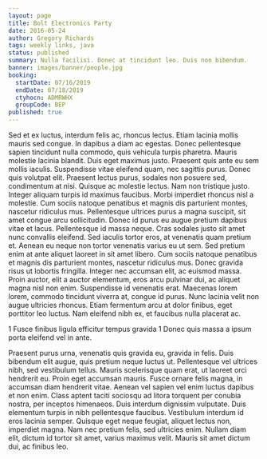 ```yaml
---
layout: page
title: Bolt Electronics Party
date: 2016-05-24
author: Gregory Richards
tags: weekly links, java
status: published
summary: Nulla facilisi. Donec at tincidunt leo. Duis non bibendum.
banner: images/banner/people.jpg
booking:
  startDate: 07/16/2019
  endDate: 07/18/2019
  ctyhocn: ADMRWHX
  groupCode: BEP
published: true
---
```

Sed et ex luctus, interdum felis ac, rhoncus lectus. Etiam lacinia mollis mauris sed congue. In dapibus a diam ac egestas. Donec pellentesque sapien tincidunt nulla commodo, quis vehicula turpis pharetra. Mauris molestie lacinia blandit. Duis eget maximus justo. Praesent quis ante eu sem mollis iaculis. Suspendisse vitae eleifend quam, nec sagittis purus. Donec quis volutpat elit. Praesent lectus purus, sodales non posuere sed, condimentum at nisi. Quisque ac molestie lectus. Nam non tristique justo. Integer aliquam turpis id maximus faucibus. Morbi imperdiet rhoncus nisl a molestie. Cum sociis natoque penatibus et magnis dis parturient montes, nascetur ridiculus mus. Pellentesque ultrices purus a magna suscipit, sit amet congue arcu sollicitudin.
Donec id purus eu augue pretium dapibus vitae et lacus. Pellentesque id massa neque. Cras sodales justo sit amet nunc convallis eleifend. Sed iaculis tortor eros, at venenatis quam pretium et. Aenean eu neque non tortor venenatis varius eu ut sem. Sed pretium enim at ante aliquet laoreet in sit amet libero. Cum sociis natoque penatibus et magnis dis parturient montes, nascetur ridiculus mus. Donec gravida risus ut lobortis fringilla. Integer nec accumsan elit, ac euismod massa. Proin auctor, elit a auctor elementum, eros arcu pulvinar dui, ac aliquet magna nisl non enim. Suspendisse id venenatis erat. Maecenas lorem lorem, commodo tincidunt viverra at, congue id purus. Nunc lacinia velit non augue ultricies rhoncus. Etiam fermentum arcu at dolor finibus, eget porttitor leo luctus. Nam eleifend nibh ex, et faucibus nulla placerat ac.

1 Fusce finibus ligula efficitur tempus gravida
1 Donec quis massa a ipsum porta eleifend vel in ante.

Praesent purus urna, venenatis quis gravida eu, gravida in felis. Duis bibendum elit augue, quis pretium neque luctus ut. Pellentesque vel ultrices nibh, sed vestibulum tellus. Mauris scelerisque quam erat, ut laoreet orci hendrerit eu. Proin eget accumsan mauris. Fusce ornare felis magna, in accumsan diam hendrerit vitae. Aenean vel sapien vel enim luctus dapibus et non enim. Class aptent taciti sociosqu ad litora torquent per conubia nostra, per inceptos himenaeos. Duis interdum dignissim vulputate. Duis elementum turpis in nibh pellentesque faucibus. Vestibulum interdum id eros lacinia semper. Quisque eget neque feugiat, aliquet lectus non, imperdiet magna. Nam nec pretium felis, sed ultricies enim. Nullam diam elit, dictum id tortor sit amet, varius maximus velit. Mauris sit amet dictum dui, ac finibus leo.
